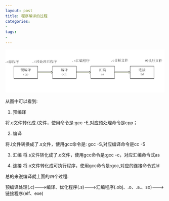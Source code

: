 ```yaml
---
layout: post
title: 程序编译的过程
categories:
- 
tags: 
- 
---
```



![004](\uploads\2014\03\004.jpg)


从图中可以看到:
1. 预编译

将.c文件转化成.i文件，使用命令是:gcc -E,对应预处理命令是cpp；

2. 编译

将.i文件转换成了.s文件，使用gcc命令是: gcc -S,对应编译命令是cc -S

3. 汇编
将.s文件转化成了.o文件，使用gcc命令是:gcc -c，对应汇编命令式as

4. 连接
将.o文件转化成可执行程序，使用gcc命令是:gcc,对应的连接命令式ld

总的来说编译就上面的四个过程:

预编译处理(.c)--->编译、优化程序(.s)--->汇编程序(.obj、.o、.a.、so)--->链接程序(elf、exe)





